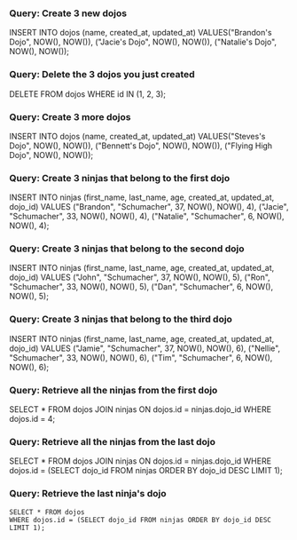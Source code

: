 ### Query: Create 3 new dojos
INSERT INTO dojos (name, created_at, updated_at)
VALUES("Brandon's Dojo", NOW(), NOW()), ("Jacie's Dojo", NOW(), NOW()), ("Natalie's Dojo", NOW(), NOW());

### Query: Delete the 3 dojos you just created
DELETE FROM dojos WHERE id IN (1, 2, 3);

### Query: Create 3 more dojos
INSERT INTO dojos (name, created_at, updated_at)
VALUES("Steves's Dojo", NOW(), NOW()), ("Bennett's Dojo", NOW(), NOW()), ("Flying High Dojo", NOW(), NOW());

### Query: Create 3 ninjas that belong to the first dojo
INSERT INTO ninjas (first_name, last_name, age, created_at, updated_at, dojo_id)
VALUES ("Brandon", "Schumacher", 37,  NOW(), NOW(), 4), ("Jacie", "Schumacher", 33,  NOW(), NOW(), 4), ("Natalie", "Schumacher", 6,  NOW(), NOW(), 4);

### Query: Create 3 ninjas that belong to the second dojo
INSERT INTO ninjas (first_name, last_name, age, created_at, updated_at, dojo_id)
VALUES ("John", "Schumacher", 37,  NOW(), NOW(), 5), ("Ron", "Schumacher", 33,  NOW(), NOW(), 5), ("Dan", "Schumacher", 6,  NOW(), NOW(), 5);

### Query: Create 3 ninjas that belong to the third dojo
INSERT INTO ninjas (first_name, last_name, age, created_at, updated_at, dojo_id)
VALUES ("Jamie", "Schumacher", 37,  NOW(), NOW(), 6), ("Nellie", "Schumacher", 33,  NOW(), NOW(), 6), ("Tim", "Schumacher", 6,  NOW(), NOW(), 6);

### Query: Retrieve all the ninjas from the first dojo
SELECT * FROM dojos
JOIN ninjas ON dojos.id = ninjas.dojo_id
WHERE dojos.id = 4;

### Query: Retrieve all the ninjas from the last dojo
SELECT * FROM dojos
JOIN ninjas ON dojos.id = ninjas.dojo_id
WHERE dojos.id = (SELECT dojo_id FROM ninjas ORDER BY dojo_id DESC LIMIT 1);

### Query: Retrieve the last ninja's dojo
    SELECT * FROM dojos
    WHERE dojos.id = (SELECT dojo_id FROM ninjas ORDER BY dojo_id DESC LIMIT 1);



